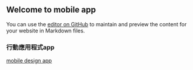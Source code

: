 ## Welcome to mobile app

You can use the [editor on GitHub](https://github.com/waydieman/mobileapp/edit/master/index.md) to maintain and preview the content for your website in Markdown files.

### 行動應用程式app

[mobile design app](https://waydieman.github.io/math/mobile-design.html )


